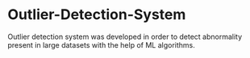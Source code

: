 # Outlier-Detection-System
Outlier detection system was developed in order to detect abnormality present in large datasets with the help of ML algorithms.
